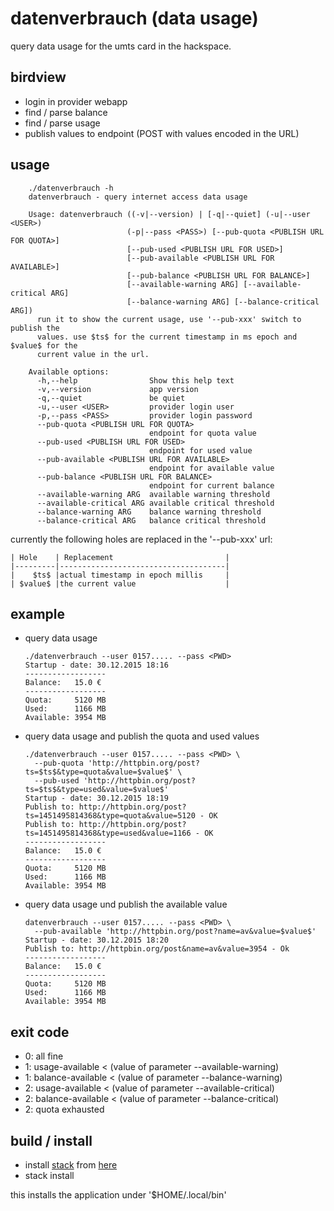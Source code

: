 # datenverbrauch (data usage)

query data usage for the umts card in the hackspace.


## birdview

  * login in provider webapp
  * find / parse balance
  * find / parse usage
  * publish values to endpoint (POST with values encoded in the URL)


## usage

        ./datenverbrauch -h
        datenverbrauch - query internet access data usage

        Usage: datenverbrauch ((-v|--version) | [-q|--quiet] (-u|--user <USER>)
                              (-p|--pass <PASS>) [--pub-quota <PUBLISH URL FOR QUOTA>]
                              [--pub-used <PUBLISH URL FOR USED>]
                              [--pub-available <PUBLISH URL FOR AVAILABLE>]
                              [--pub-balance <PUBLISH URL FOR BALANCE>]
                              [--available-warning ARG] [--available-critical ARG]
                              [--balance-warning ARG] [--balance-critical ARG])
          run it to show the current usage, use '--pub-xxx' switch to publish the
          values. use $ts$ for the current timestamp in ms epoch and $value$ for the
          current value in the url.

        Available options:
          -h,--help                Show this help text
          -v,--version             app version
          -q,--quiet               be quiet
          -u,--user <USER>         provider login user
          -p,--pass <PASS>         provider login password
          --pub-quota <PUBLISH URL FOR QUOTA>
                                   endpoint for quota value
          --pub-used <PUBLISH URL FOR USED>
                                   endpoint for used value
          --pub-available <PUBLISH URL FOR AVAILABLE>
                                   endpoint for available value
          --pub-balance <PUBLISH URL FOR BALANCE>
                                   endpoint for current balance
          --available-warning ARG  available warning threshold
          --available-critical ARG available critical threshold
          --balance-warning ARG    balance warning threshold
          --balance-critical ARG   balance critical threshold


currently the following holes are replaced in the '--pub-xxx' url:

    | Hole    | Replacement                         |
    |---------|-------------------------------------|
    |    $ts$ |actual timestamp in epoch millis     |
    | $value$ |the current value                    |


## example

  * query data usage

        ./datenverbrauch --user 0157..... --pass <PWD>
        Startup - date: 30.12.2015 18:16
        ------------------
        Balance:   15.0 €
        ------------------
        Quota:     5120 MB
        Used:      1166 MB
        Available: 3954 MB



  * query data usage and publish the quota and used values

        ./datenverbrauch --user 0157..... --pass <PWD> \
          --pub-quota 'http://httpbin.org/post?ts=$ts$&type=quota&value=$value$' \
          --pub-used 'http://httpbin.org/post?ts=$ts$&type=used&value=$value$'
        Startup - date: 30.12.2015 18:19
        Publish to: http://httpbin.org/post?ts=1451495814368&type=quota&value=5120 - OK
        Publish to: http://httpbin.org/post?ts=1451495814368&type=used&value=1166 - OK
        ------------------
        Balance:   15.0 €
        ------------------
        Quota:     5120 MB
        Used:      1166 MB
        Available: 3954 MB


  * query data usage und publish the available value

        datenverbrauch --user 0157..... --pass <PWD> \
          --pub-available 'http://httpbin.org/post?name=av&value=$value$'
        Startup - date: 30.12.2015 18:20
        Publish to: http://httpbin.org/post&name=av&value=3954 - Ok
        ------------------
        Balance:   15.0 €
        ------------------
        Quota:     5120 MB
        Used:      1166 MB
        Available: 3954 MB
          


## exit code


  * 0: all fine
  * 1: usage-available < (value of parameter --available-warning)
  * 1: balance-available < (value of parameter --balance-warning)
  * 2: usage-available < (value of parameter --available-critical)
  * 2: balance-available < (value of parameter --balance-critical)
  * 2: quota exhausted


## build / install

 * install [stack](https://www.stackage.org/) from [here](https://github.com/commercialhaskell/stack/blob/master/doc/install_and_upgrade.md)
 * stack install

this installs the application under '$HOME/.local/bin'

